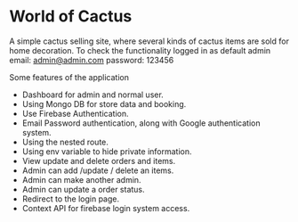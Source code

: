 # World of Cactus

A simple cactus selling site, where several kinds of cactus items are sold for home decoration.
To check the functionality logged in as default admin
email:  admin@admin.com
password: 123456


Some features of the application
- Dashboard for admin and normal user.
- Using Mongo DB for store data and booking.
- Use Firebase Authentication.
- Email Password authentication, along with Google authentication system.
- Using the nested route.
- Using env variable to hide private information.
- View update and delete orders and items.
- Admin can add /update / delete an items.
- Admin can make another admin. 
- Admin can update a order status.
- Redirect to the login page.
- Context API for firebase login system access.